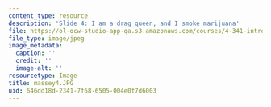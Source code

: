 ```yaml
---
content_type: resource
description: 'Slide 4: I am a drag queen, and I smoke marijuana'
file: https://ol-ocw-studio-app-qa.s3.amazonaws.com/courses/4-341-introduction-to-photography-fall-2002/646dd18d23417f686505004e0f7d6003_massey4.JPG
file_type: image/jpeg
image_metadata:
  caption: ''
  credit: ''
  image-alt: ''
resourcetype: Image
title: massey4.JPG
uid: 646dd18d-2341-7f68-6505-004e0f7d6003
---
```

